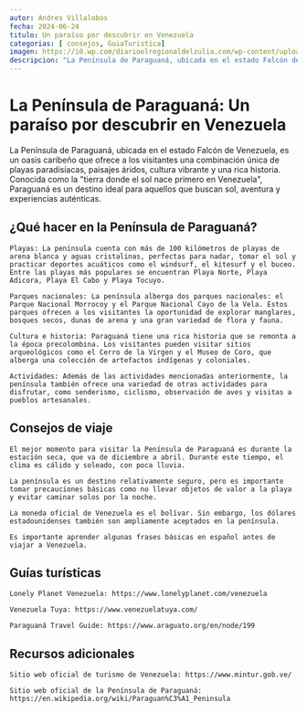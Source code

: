```yaml
---
autor: Andres Villalobos
fecha: 2024-06-24
titulo: Un paraíso por descubrir en Venezuela
categorias: [ consejos, GuiaTuristica]
imagen: https://i0.wp.com/diarioelregionaldelzulia.com/wp-content/uploads/2023/02/Miles-de-temporadistas-aun-disfrutan-en-las-playas-de-Paraguana-1-t.jpg
descripcion: "La Península de Paraguaná, ubicada en el estado Falcón de Venezuela, es un oasis caribeño que ofrece a los visitantes una combinación única de playas paradisíacas, paisajes áridos, cultura vibrante y una rica historia. Conocida como la 'tierra donde el sol nace primero en Venezuela', Paraguaná es un destino ideal para aquellos que buscan sol, aventura y experiencias auténticas."
---
```

# La Península de Paraguaná: Un paraíso por descubrir en Venezuela

La Península de Paraguaná, ubicada en el estado Falcón de Venezuela, es un oasis caribeño que ofrece a los visitantes una combinación única de playas paradisíacas, paisajes áridos, cultura vibrante y una rica historia. Conocida como la "tierra donde el sol nace primero en Venezuela", Paraguaná es un destino ideal para aquellos que buscan sol, aventura y experiencias auténticas.

## ¿Qué hacer en la Península de Paraguaná?

    Playas: La península cuenta con más de 100 kilómetros de playas de arena blanca y aguas cristalinas, perfectas para nadar, tomar el sol y practicar deportes acuáticos como el windsurf, el kitesurf y el buceo. Entre las playas más populares se encuentran Playa Norte, Playa Adicora, Playa El Cabo y Playa Tocuyo.

    Parques nacionales: La península alberga dos parques nacionales: el Parque Nacional Morrocoy y el Parque Nacional Cayo de la Vela. Estos parques ofrecen a los visitantes la oportunidad de explorar manglares, bosques secos, dunas de arena y una gran variedad de flora y fauna.

    Cultura e historia: Paraguaná tiene una rica historia que se remonta a la época precolombina. Los visitantes pueden visitar sitios arqueológicos como el Cerro de la Virgen y el Museo de Coro, que alberga una colección de artefactos indígenas y coloniales.

    Actividades: Además de las actividades mencionadas anteriormente, la península también ofrece una variedad de otras actividades para disfrutar, como senderismo, ciclismo, observación de aves y visitas a pueblos artesanales.

## Consejos de viaje

    El mejor momento para visitar la Península de Paraguaná es durante la estación seca, que va de diciembre a abril. Durante este tiempo, el clima es cálido y soleado, con poca lluvia.

    La península es un destino relativamente seguro, pero es importante tomar precauciones básicas como no llevar objetos de valor a la playa y evitar caminar solos por la noche.

    La moneda oficial de Venezuela es el bolívar. Sin embargo, los dólares estadounidenses también son ampliamente aceptados en la península.

    Es importante aprender algunas frases básicas en español antes de viajar a Venezuela.

## Guías turísticas

    Lonely Planet Venezuela: https://www.lonelyplanet.com/venezuela

    Venezuela Tuya: https://www.venezuelatuya.com/

    Paraguaná Travel Guide: https://www.araguato.org/en/node/199

## Recursos adicionales

    Sitio web oficial de turismo de Venezuela: https://www.mintur.gob.ve/

    Sitio web oficial de la Península de Paraguaná: https://en.wikipedia.org/wiki/Paraguan%C3%A1_Peninsula


